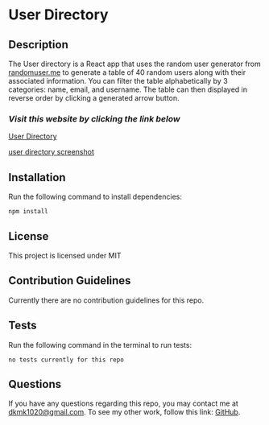 # User Directory


## Description

The User directory is a React app that uses the random user generator from [randomuser.me](https://randomuser.me/) to generate a table of 40 random users along with their associated information. You can filter the table alphabetically by 3 categories: name, email, and username. The table can then displayed in reverse order by clicking a generated arrow button.

### _Visit this website by clicking the link below_
[User Directory](https://derrick1020.github.io/user-directory/)

[user directory screenshot](public/img/user.png)

## Installation

Run the following command to install dependencies:

```
npm install
```

## License

This project is licensed under MIT

## Contribution Guidelines

Currently there are no contribution guidelines for this repo.

## Tests

Run the following command in the terminal to run tests:

```
no tests currently for this repo
```

## Questions

If you have any questions regarding this repo, you may contact me at dkmk1020@gmail.com. To see my other work, follow this link: [GitHub](https://github.com/derrick1020/).
